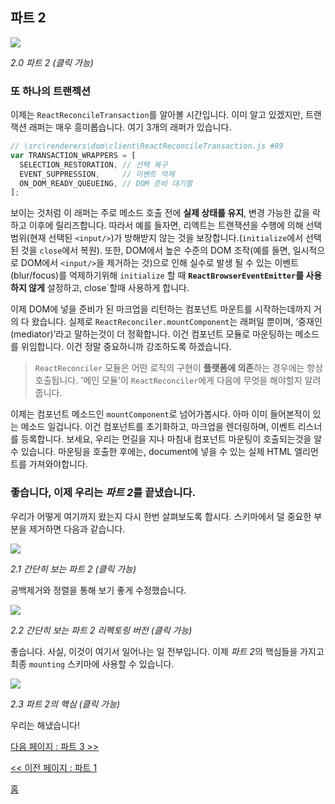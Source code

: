 ## 파트 2

[![](https://rawgit.com/Bogdan-Lyashenko/Under-the-hood-ReactJS/master/stack/images/2/part-2.svg)](https://rawgit.com/Bogdan-Lyashenko/Under-the-hood-ReactJS/master/stack/images/2/part-2.svg)

<em>2.0 파트 2 (클릭 가능)</em>

### 또 하나의 트랜젝션

이제는 `ReactReconcileTransaction`를 알아볼 시간입니다. 이미 알고 있겠지만, 트랜잭션 래퍼는 매우 흥미롭습니다. 여기 3개의 래퍼가 있습니다.

```javascript
// \src\renderers\dom\client\ReactReconcileTransaction.js #89
var TRANSACTION_WRAPPERS = [
  SELECTION_RESTORATION, // 선택 복구
  EVENT_SUPPRESSION,     // 이벤트 억제
  ON_DOM_READY_QUEUEING, // DOM 준비 대기열
];
```

보이는 것처럼 이 래퍼는 주로 메소드 호출 전에 **실제 상태를 유지**, 변경 가능한 값을 락하고 이후에 릴리즈합니다. 따라서 예를 들자면, 리엑트는 트랜잭션을 수행에 의해 선택 범위(현재 선택된 `<input/>`)가 방해받지 않는 것을 보장합니다.(`initialize`에서 선택된 것을 `close`에서 복원). 또한, DOM에서 높은 수준의 DOM 조작(예를 들면, 일시적으로 DOM에서 `<input/>`을 제거하는 것)으로 인해 실수로 발생 될 수 있는 이벤트(blur/focus)를 억제하기위해 `initialize` 할 때 **`ReactBrowserEventEmitter`를 사용하지 않게** 설정하고, close`할때 사용하게 합니다. 


이제 DOM에 넣을 준비가 된 마크업을 리턴하는 컴포넌트 마운트를 시작하는데까지 거의 다 왔습니다. 실제로 `ReactReconciler.mountComponent`는 래퍼일 뿐이며, ‘중재인(mediator)’라고 말하는것이 더 정확합니다. 이건 컴포넌트 모듈로 마운팅하는 메소드를 위임합니다. 이건 정말 중요하니까 강조하도록 하겠습니다.


> `ReactReconciler` 모듈은 어떤 로직의 구현이 **플랫폼에 의존**하는 경우에는 항상 호출됩니다. '메인 모듈'이 `ReactReconciler`에게 다음에 무엇을 해야할지 알려줍니다. 


이제는 컴포넌트 메소드인 `mountComponent`로 넘어가봅시다. 아마 이미 들어본적이 있는 메소드 일겁니다. 이건 컴포넌트를 초기화하고, 마크업을 렌더링하며, 이벤트 리스너를 등록합니다. 보세요, 우리는 먼길을 지나 마침내 컴포넌트 마운팅이 호출되는것을 알 수 있습니다. 마운팅을 호출한 후에는, document에 넣을 수 있는 실제 HTML 엘리먼트를 가져와야합니다.



### 좋습니다, 이제 우리는 *파트 2*를 끝냈습니다.

우리가 어떻게 여기까지 왔는지 다시 한번 살펴보도록 합시다. 스키마에서 덜 중요한 부분을 제거하면 다음과 같습니다.

[![](https://rawgit.com/Bogdan-Lyashenko/Under-the-hood-ReactJS/master/stack/images/2/part-2-A.svg)](https://rawgit.com/Bogdan-Lyashenko/Under-the-hood-ReactJS/master/stack/images/2/part-2-A.svg)

<em>2.1 간단히 보는 파트 2 (클릭 가능)</em>

공백제거와 정렬을 통해 보기 좋게 수정했습니다.

[![](https://rawgit.com/Bogdan-Lyashenko/Under-the-hood-ReactJS/master/stack/images/2/part-2-B.svg)](https://rawgit.com/Bogdan-Lyashenko/Under-the-hood-ReactJS/master/stack/images/2/part-2-B.svg)

<em>2.2 간단히 보는 파트 2 리펙토링 버전 (클릭 가능)</em>

좋습니다. 사실, 이것이 여기서 일어나는 일 전부입니다. 이제 *파트 2*의 핵심들을 가지고 최종 `mounting` 스키마에 사용할 수 있습니다.

[![](https://rawgit.com/Bogdan-Lyashenko/Under-the-hood-ReactJS/master/stack/images/2/part-2-C.svg)](https://rawgit.com/Bogdan-Lyashenko/Under-the-hood-ReactJS/master/stack/images/2/part-2-C.svg)

<em>2.3 파트 2의 핵심 (클릭 가능)</em>

우리는 해냈습니다!


[다음 페이지 : 파트 3 >>](./Part-3.md)

[<< 이전 페이지 : 파트 1](./Part-1.md)


[홈](../../README.md)
